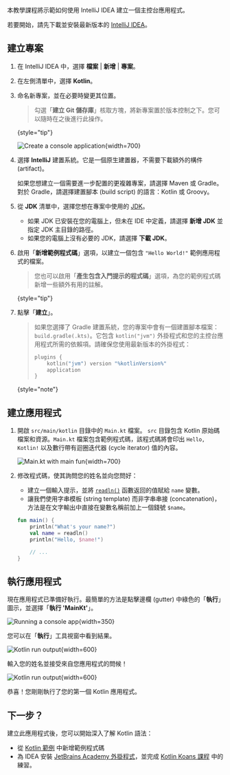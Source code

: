 [//]: # (title: Kotlin/JVM 入門)

本教學課程將示範如何使用 IntelliJ IDEA 建立一個主控台應用程式。

若要開始，請先下載並安裝最新版本的 [IntelliJ IDEA](https://www.jetbrains.com/idea/download/index.html)。

## 建立專案

1.  在 IntelliJ IDEA 中，選擇 **檔案** | **新增** | **專案**。
2.  在左側清單中，選擇 **Kotlin**。
3.  命名新專案，並在必要時變更其位置。

    > 勾選「**建立 Git 儲存庫**」核取方塊，將新專案置於版本控制之下。您可以隨時在之後進行此操作。
    >
    {style="tip"}

    ![Create a console application](jvm-new-project.png){width=700}

4.  選擇 **IntelliJ** 建置系統。它是一個原生建置器，不需要下載額外的構件 (artifact)。

    如果您想建立一個需要進一步配置的更複雜專案，請選擇 Maven 或 Gradle。對於 Gradle，請選擇建置腳本 (build script) 的語言：Kotlin 或 Groovy。
5.  從 **JDK** 清單中，選擇您想在專案中使用的 [JDK](https://www.oracle.com/java/technologies/downloads/)。
    *   如果 JDK 已安裝在您的電腦上，但未在 IDE 中定義，請選擇 **新增 JDK** 並指定 JDK 主目錄的路徑。
    *   如果您的電腦上沒有必要的 JDK，請選擇 **下載 JDK**。

6.  啟用「**新增範例程式碼**」選項，以建立一個包含 `"Hello World!"` 範例應用程式的檔案。

    > 您也可以啟用「**產生包含入門提示的程式碼**」選項，為您的範例程式碼新增一些額外有用的註解。
    >
    {style="tip"}

7.  點擊「**建立**」。

    > 如果您選擇了 Gradle 建置系統，您的專案中會有一個建置腳本檔案：`build.gradle(.kts)`。它包含 `kotlin("jvm")` 外掛程式和您的主控台應用程式所需的依賴項。請確保您使用最新版本的外掛程式：
    >
    > ```kotlin
    > plugins {
    >     kotlin("jvm") version "%kotlinVersion%"
    >     application
    > }
    > ```
    >
    {style="note"}

## 建立應用程式

1.  開啟 `src/main/kotlin` 目錄中的 `Main.kt` 檔案。
    `src` 目錄包含 Kotlin 原始碼檔案和資源。`Main.kt` 檔案包含範例程式碼，該程式碼將會印出 `Hello, Kotlin!` 以及數行帶有迴圈迭代器 (cycle iterator) 值的內容。

    ![Main.kt with main fun](jvm-main-kt-initial.png){width=700}

2.  修改程式碼，使其詢問您的姓名並向您問好：

    *   建立一個輸入提示，並將 [`readln()`](https://kotlinlang.org/api/latest/jvm/stdlib/kotlin.io/readln.html) 函數返回的值賦給 `name` 變數。
    *   讓我們使用字串模板 (string template) 而非字串串接 (concatenation)，方法是在文字輸出中直接在變數名稱前加上一個錢號 `$name`。

    ```kotlin
    fun main() {
        println("What's your name?")
        val name = readln()
        println("Hello, $name!")

        // ...
    }
    ```

## 執行應用程式

現在應用程式已準備好執行。最簡單的方法是點擊邊欄 (gutter) 中綠色的「**執行**」圖示，並選擇「**執行 'MainKt'**」。

![Running a console app](jvm-run-app.png){width=350}

您可以在「**執行**」工具視窗中看到結果。

![Kotlin run output](jvm-output-1.png){width=600}

輸入您的姓名並接受來自您應用程式的問候！

![Kotlin run output](jvm-output-2.png){width=600}

恭喜！您剛剛執行了您的第一個 Kotlin 應用程式。

## 下一步？

建立此應用程式後，您可以開始深入了解 Kotlin 語法：

*   從 [Kotlin 範例](https://play.kotlinlang.org/byExample/overview) 中新增範例程式碼
*   為 IDEA 安裝 [JetBrains Academy 外掛程式](https://plugins.jetbrains.com/plugin/10081-jetbrains-academy)，並完成 [Kotlin Koans 課程](https://plugins.jetbrains.com/plugin/10081-jetbrains-academy/docs/learner-start-guide.html?section=Kotlin%20Koans) 中的練習。